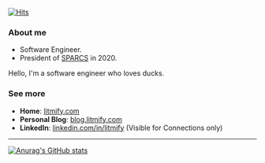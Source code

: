 [![Hits](https://hits.seeyoufarm.com/api/count/incr/badge.svg?url=https%3A%2F%2Fgithub.com%2Flitmify&count_bg=%2379C83D&title_bg=%23555555&icon=&icon_color=%23E7E7E7&title=hits&edge_flat=false)](https://hits.seeyoufarm.com)

### About me

- Software Engineer.
- President of [SPARCS](https://sparcs.org) in 2020.

Hello, I'm a software engineer who loves ducks.  

### See more

- **Home**: [litmify.com](https://litmify.com)
- **Personal Blog**: [blog.litmify.com](https://blog.litmify.com)
- **LinkedIn**: [linkedin.com/in/litmify](https://www.linkedin.com/in/litmify) (Visible for Connections only)

---

[![Anurag's GitHub stats](https://github-readme-stats.vercel.app/api?username=litmify&count_private=true&show_icons=true)](https://github.com/anuraghazra/github-readme-stats)
